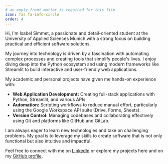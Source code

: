 ```yaml
---
# an empty front matter is required for this file
icon: fas fa-info-circle
order: 4
---
```


Hi, I'm Isabel Simmet, a passionate and detail-oriented student at the University of Applied Sciences Munich with a strong focus on building practical and efficient software solutions.

My journey into technology is driven by a fascination with automating complex processes and creating tools that simplify people's lives. I enjoy diving deep into the Python ecosystem and using modern frameworks like Streamlit to build interactive and user-friendly web applications.

My academic and personal projects have given me hands-on experience with:
- **Web Application Development:** Creating full-stack applications with Python, Streamlit, and various APIs.
- **Automation:** Scripting workflows to reduce manual effort, particularly using the Google Workspace API suite (Drive, Forms, Sheets).
- **Version Control:** Managing codebases and collaborating effectively using Git and platforms like GitHub and GitLab.

I am always eager to learn new technologies and take on challenging problems. My goal is to leverage my skills to create software that is not only functional but also intuitive and impactful.

Feel free to connect with me on [LinkedIn](https://www.linkedin.com/in/isabel-simmet/) or explore my projects here and on my [GitHub profile](https://github.com/IsaSmt).